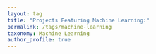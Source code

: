 ```yaml
---
layout: tag
title: "Projects Featuring Machine Learning:"
permalink: /tags/machine-learning
taxonomy: Machine Learning
author_profile: true
---
```

